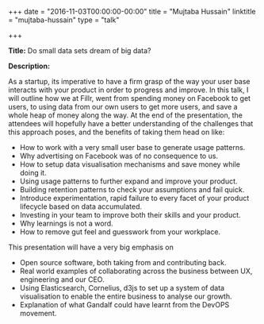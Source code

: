 +++
date = "2016-11-03T00:00:00-00:00"
title = "Mujtaba Hussain"
linktitle = "mujtaba-hussain"
type = "talk"

+++

<div class="span-15  ">
  <div class="span-15  last ">
  <p><strong>Title:</strong>
Do small data sets dream of big data?
</p>

<p><strong>Description:</strong></p>

<p>
As a startup, its imperative to have a firm grasp of the way your user base interacts with your product in order to progress and improve.  In this talk, I will outline how we at Fillr, went from spending money on Facebook to get users, to using data from our own users to get more users, and save a whole heap of money along the way. At the end of the presentation, the attendees will hopefully have a better understanding of the challenges that this approach poses, and the benefits of taking them head on like:
</p>
<ul>
<li>How to work with a very small user base to generate usage patterns.</li>
<li>Why advertising on Facebook was of no consequence to us.</li>
<li>How to setup data visualisation mechanisms and save money while doing it.</li>
<li>Using usage patterns to further expand and improve your product.</li>
<li>Building retention patterns to check your assumptions and fail quick.</li>
<li>Introduce experimentation, rapid failure to every facet of your product lifecycle based on data accumulated.</li>
<li>Investing in your team to improve both their skills and your product.</li>
<li>Why learnings is not a word.</li>
<li>How to remove gut feel and guesswork from your workplace.</li>
</ul>
<p>
This presentation will have a very big emphasis on
</p>
<ul>
<li>Open source software, both taking from and contributing back.</li>
<li>Real world examples of collaborating across the business between UX, engineering and our CEO.</li>
<li>Using Elasticsearch, Cornelius, d3js to set up a system of data visualisation to enable the entire business to analyse our growth.</li>
<li>Explanation of what Gandalf could have learnt from the DevOPS movement.</li>

  </div>
</div>

